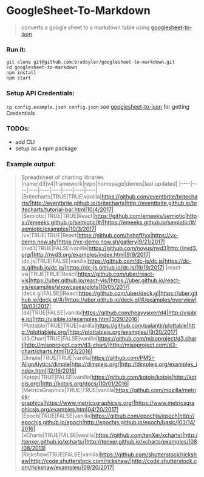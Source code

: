 
# GoogleSheet-To-Markdown
> converts a google sheet to a markdown table using [googlesheet-to-json](https://github.com/bradoyler/googlesheet-to-json)

### Run it:
```
git clone git@github.com:bradoyler/googlesheet-to-markdown.git
cd googlesheet-to-markdown
npm install
npm start
```

### Setup API Credentials:
`cp config.example.json config.json`
see [googlesheet-to-json](https://github.com/bradoyler/googlesheet-to-json) for getting Credentials

### TODOs:
- add CLI
- setup as a npm package

### Example output:
> Spreadsheet of charting libraries
|name|d3|v4|framework|repo|homepage|demos|last updated|
|----|----|----|----|----|----|----|----|
|Britecharts|TRUE|TRUE|vanilla|https://github.com/eventbrite/britecharts/|http://eventbrite.github.io/britecharts|http://eventbrite.github.io/britecharts/tutorial-bar.html|10/4/2017|
|Semiotic|TRUE|TRUE|React|https://github.com/emeeks/semiotic|https://emeeks.github.io/semiotic/#/|https://emeeks.github.io/semiotic/#/semiotic/examples|10/3/2017|
|vx|TRUE|TRUE|React|https://github.com/hshoff/vx|https://vx-demo.now.sh/|https://vx-demo.now.sh/gallery|9/21/2017|
|nvd3|TRUE|FALSE|vanilla|https://github.com/novus/nvd3|http://nvd3.org/|http://nvd3.org/examples/index.html|9/9/2017|
|dc.js|TRUE|FALSE|vanilla|https://github.com/dc-js/dc.js|https://dc-js.github.io/dc.js/|https://dc-js.github.io/dc.js/|9/19/2017|
|react-vis|TRUE|TRUE|React|https://github.com/uber/react-vis|https://uber.github.io/react-vis/|https://uber.github.io/react-vis/examples/showcases/plots|10/05/2017|
|deck.gl|FALSE||React|https://github.com/uber/deck.gl|https://uber.github.io/deck.gl/#/|https://uber.github.io/deck.gl/#/examples/overview|10/03/2017|
|d4|TRUE|FALSE|vanilla|https://github.com/heavysixer/d4|http://visible.io/|http://visible.io/examples.html|3/29/2016|
|Plottable|TRUE|TRUE|vanilla|https://github.com/palantir/plottable|http://plottablejs.org/|http://plottablejs.org/examples/|9/20/2017|
|d3.Chart|TRUE|FALSE|vanilla|https://github.com/misoproject/d3.chart|http://misoproject.com/d3-chart/|http://misoproject.com/d3-chart/charts.html|1/23/2016|
|Dimple|TRUE|TRUE|vanilla|https://github.com/PMSI-AlignAlytics/dimple|http://dimplejs.org/|http://dimplejs.org/examples_index.html|12/16/2016|
|Kotojs|TRUE|FALSE|vanilla|https://github.com/kotojs/kotojs|http://kotojs.org/|http://kotojs.org/docs/|10/01/2016|
|MetricsGraphics|TRUE|TRUE|vanilla|https://github.com/mozilla/metrics-graphics|https://www.metricsgraphicsjs.org/|https://www.metricsgraphicsjs.org/examples.htm|04/20/2017|
|Epoch|TRUE|FALSE|vanilla|https://github.com/epochjs/epoch|http://epochjs.github.io/epoch|http://epochjs.github.io/epoch/basic/|03/14/2016|
|xCharts|TRUE|FALSE|vanilla|https://github.com/tenXer/xcharts/|http://tenxer.github.io/xcharts/|http://tenxer.github.io/xcharts/examples/|08/08/2013|
|Rickshaw|TRUE|FALSE|vanilla|https://github.com/shutterstock/rickshaw|http://code.shutterstock.com/rickshaw/|http://code.shutterstock.com/rickshaw/examples/|09/20/2017|
